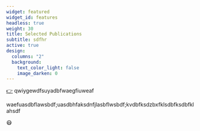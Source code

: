 ```yaml
---
widget: featured
widget_id: features
headless: true
weight: 30
title: Selected Publications
subtitle: sdfhr
active: true
design:
  columns: "2"
  background:
    text_color_light: false
    image_darken: 0
---
```

[👉](http://www.uol.com.br) qwiygewdfsuyadbfwaegfiuweaf

waefuasdbflawsbdf;uasdbhfaksdnfjlasbflwsbdf;kvdbfksdzbxfklsdbfksdbfklahsdf

:mask: